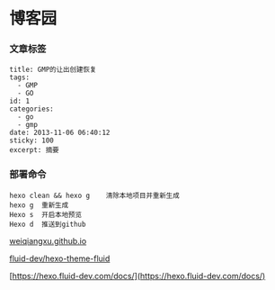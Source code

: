 # 博客园

### 文章标签
```
title: GMP的让出创建恢复
tags:
  - GMP
  - GO
id: 1
categories:
  - go
  - gmp
date: 2013-11-06 06:40:12
sticky: 100
excerpt: 摘要
```

### 部署命令
```
hexo clean && hexo g	清除本地项目并重新生成
hexo g	重新生成
Hexo s	开启本地预览
Hexo d	推送到github
```

[weiqiangxu.github.io](https://github.com/weiqiangxu/weiqiangxu.github.io)

[fluid-dev/hexo-theme-fluid](https://github.com/fluid-dev/hexo-theme-fluid)

[https://hexo.fluid-dev.com/docs/](https://hexo.fluid-dev.com/docs/)